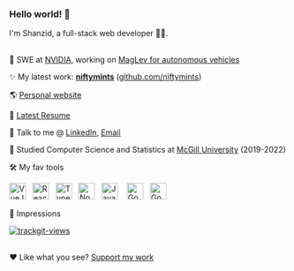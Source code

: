 ### Hello world! 👋

I'm Shanzid, a full-stack web developer 👨‍💻.
<br /><br/>

🏢 SWE at [NVIDIA](https://nvidia.com), working on [MagLev for autonomous vehicles](https://blogs.nvidia.com/blog/2018/09/13/how-maglev-speeds-autonomous-vehicles-to-superhuman-levels-of-safety/)

✨ My latest work: <b>[niftymints](https://niftymints.art)</b> ([github.com/niftymints](https://github.com/niftymints))

🌎 [Personal website](https://shanzid.com)

📃 [Latest Resume](https://shanzid.com/Shanzid_Shaiham-resume.pdf)

🤙 Talk to me @ [LinkedIn](https://www.linkedin.com/in/shanzid01/), [Email](mailto:hello@shanzid.com)

🏫 Studied Computer Science and Statistics at [McGill University](https://www.mcgill.ca/) (2019-2022)


🛠 My fav tools

<a href="https://vuejs.org/"><img title="VueJS" src="https://shanzid.com/images/tools/vuejs.png" height="30" /></a> &nbsp;
<a href="https://reactjs.org/"><img title="ReactJS" src="https://shanzid.com/images/tools/react.png" height="30" /></a> &nbsp;
<a href="https://www.typescriptlang.org/"><img title="TypeScript" src="https://shanzid.com/images/tools/typescript.png" height="30" /></a> &nbsp;
<a href="https://nodejs.org/en/"><img title="NodeJS" src="https://shanzid.com/images/tools/nodejs.png" height="30" /></a> &nbsp;
<a href="https://www.javascript.com/"><img title="JavaScript" src="https://shanzid.com/images/tools/js.png" height="30" /></a> &nbsp;&nbsp;
<a href="https://firebase.google.com/"><img title="Google Firebase" src="https://shanzid.com/images/tools/firebase.png" height="30" /></a> &nbsp;
<a href="https://cloud.google.com/"><img title="Google Cloud Platform" src="https://shanzid.com/images/tools/gcp.png" height="30" /></a> &nbsp;

👀 Impressions

<a href="https://trackgit.com">
<img src="https://us-central1-trackgit-analytics.cloudfunctions.net/token/ping/kdxvmw39orhhnd4urmlk" alt="trackgit-views" />
</a>

<br />
<br />

❤ Like what you see? [Support my work](https://pay.shanzid.com)
